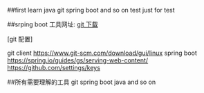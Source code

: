 ##first learn java git spring boot and so on  test  just  for test


##srping boot
工具网址:
[git 下载](https://www.git-scm.com/download)

[git 配置]  
[](https://guides.github.com/activities/hello-world/)
[](https://help.github.com/en/github/authenticating-to-github/generating-a-new-ssh-key-and-adding-it-to-the-ssh-agent#adding-your-ssh-key-to-the-ssh-agent)
[](https://help.github.com/en/github/authenticating-to-github/adding-a-new-ssh-key-to-your-github-account#)
[](https://help.github.com/en/github/using-git/changing-a-remotes-url#switching-remote-urls-from-https-to-ssh)
[](https://developer.github.com/v3/guides/managing-deploy-keys/#deploy-keys)

git client 
https://www.git-scm.com/download/gui/linux
spring boot 
https://spring.io/guides/gs/serving-web-content/
https://github.com/settings/keys    

##所有需要理解的工具
git   spring boot   java and so on
